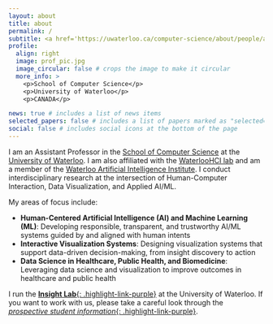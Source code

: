 ```yaml
---
layout: about
title: about
permalink: /
subtitle: <a href='https://uwaterloo.ca/computer-science/about/people/amcrisan'>Assistant Professor @ the University of Waterloo</a>.
profile:
  align: right
  image: prof_pic.jpg
  image_circular: false # crops the image to make it circular
  more_info: >
    <p>School of Computer Science</p>
    <p>University of Waterloo</p>
    <p>CANADA</p>

news: true # includes a list of news items
selected_papers: false # includes a list of papers marked as "selected={true}"
social: false # includes social icons at the bottom of the page
---
```


I am an Assistant Professor in the [School of Computer Science](https://cs.uwaterloo.ca/) at the [University of Waterloo](https://uwaterloo.ca/). I am also affiliated with the [WaterlooHCI lab](http://hci.cs.uwaterloo.ca/people/) and am a member of the [Waterloo Artificial Intelligence Institute](https://uwaterloo.ca/artificial-intelligence-institute/). I conduct interdisciplinary research at the intersection of Human-Computer Interaction, Data Visualization, and Applied AI/ML.

My areas of focus include:

- **Human-Centered Artificial Intelligence (AI) and Machine Learning (ML)**: Developing responsible, transparent, and trustworthy AI/ML systems guided by and aligned with human intents
- **Interactive Visualization Systems**: Designing visualization systems that support data-driven decision-making, from insight discovery to action
- **Data Science in Healthcare, Public Health, and Biomedicine**: Leveraging data science and visualization to improve outcomes in healthcare and public health

I run the [**Insight Lab**{: .highlight-link-purple}](https://uw-insight-lab.com) at the University of Waterloo. If you want to work with us, please take a careful look through the [_prospective student information_{: .highlight-link-purple}](https://www.uw-insight-lab.com/join/).
